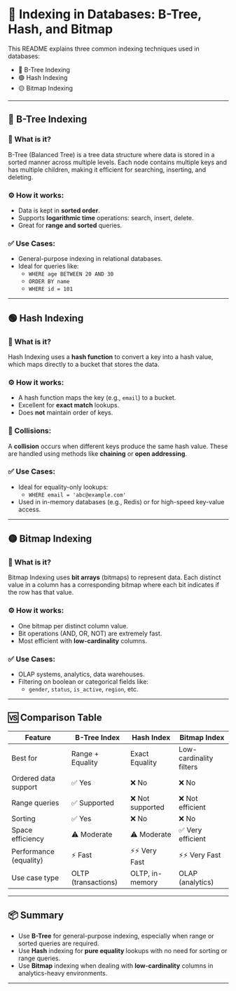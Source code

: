 # 📘 Indexing in Databases: B-Tree, Hash, and Bitmap

This README explains three common indexing techniques used in databases:

- 🔵 B-Tree Indexing
- 🟢 Hash Indexing
- 🟡 Bitmap Indexing

---

## 🔵 B-Tree Indexing

### 📌 What is it?
B-Tree (Balanced Tree) is a tree data structure where data is stored in a sorted manner across multiple levels. Each node contains multiple keys and has multiple children, making it efficient for searching, inserting, and deleting.

### ⚙️ How it works:
- Data is kept in **sorted order**.
- Supports **logarithmic time** operations: search, insert, delete.
- Great for **range and sorted** queries.

### ✅ Use Cases:
- General-purpose indexing in relational databases.
- Ideal for queries like:
  - `WHERE age BETWEEN 20 AND 30`
  - `ORDER BY name`
  - `WHERE id = 101`

---

## 🟢 Hash Indexing

### 📌 What is it?
Hash Indexing uses a **hash function** to convert a key into a hash value, which maps directly to a bucket that stores the data.

### ⚙️ How it works:
- A hash function maps the key (e.g., `email`) to a bucket.
- Excellent for **exact match** lookups.
- Does **not** maintain order of keys.

### 🚨 Collisions:
A **collision** occurs when different keys produce the same hash value. These are handled using methods like **chaining** or **open addressing**.

### ✅ Use Cases:
- Ideal for equality-only lookups:
  - `WHERE email = 'abc@example.com'`
- Used in in-memory databases (e.g., Redis) or for high-speed key-value access.

---

## 🟡 Bitmap Indexing

### 📌 What is it?
Bitmap Indexing uses **bit arrays** (bitmaps) to represent data. Each distinct value in a column has a corresponding bitmap where each bit indicates if the row has that value.

### ⚙️ How it works:
- One bitmap per distinct column value.
- Bit operations (AND, OR, NOT) are extremely fast.
- Most efficient with **low-cardinality** columns.

### ✅ Use Cases:
- OLAP systems, analytics, data warehouses.
- Filtering on boolean or categorical fields like:
  - `gender`, `status`, `is_active`, `region`, etc.

---

## 🆚 Comparison Table

| Feature               | B-Tree Index        | Hash Index          | Bitmap Index              |
|-----------------------|---------------------|----------------------|--------------------------|
| Best for              | Range + Equality     | Exact Equality        | Low-cardinality filters|
| Ordered data support  | ✅ Yes               | ❌ No                | ❌ No                  |
| Range queries         | ✅ Supported         | ❌ Not supported     | ❌ Not efficient       |
| Sorting               | ✅ Yes               | ❌ No                | ❌ No                  |
| Space efficiency      | ⚠️ Moderate          | ⚠️ Moderate           | ✅ Very efficient     |
| Performance (equality)| ⚡️ Fast              | ⚡️⚡️ Very Fast         | ⚡️⚡️ Very Fast      |
| Use case type         | OLTP (transactions) | OLTP, in-memory      | OLAP (analytics)         | 

---

## 📦 Summary

- Use **B-Tree** for general-purpose indexing, especially when range or sorted queries are required.
- Use **Hash** indexing for **pure equality** lookups with no need for sorting or range queries.
- Use **Bitmap** indexing when dealing with **low-cardinality** columns in analytics-heavy environments.

---

